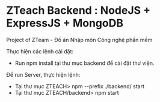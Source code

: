 # ZTeach Backend : NodeJS + ExpressJS + MongoDB

Project of ZTeam - Đồ án Nhập môn Công nghệ phần mềm

Thực hiện các lệnh cài đặt:

- Run npm install tại thư mục backend để cài đặt thư viện.

Để run Server, thực hiện lệnh:

- Tại thư mục ZTEACH> npm --prefix ./backend/ start
- Tại thư mục ZTEACH/backend> npm start


